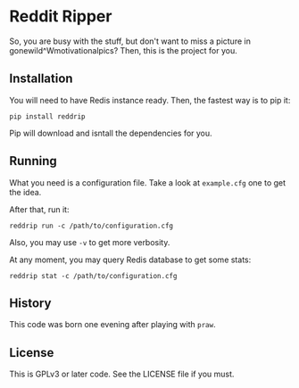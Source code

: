 Reddit Ripper
=============

So, you are busy with the stuff, but don't want to miss a picture in
gonewild^Wmotivationalpics? Then, this is the project for you.

Installation
------------

You will need to have Redis instance ready. Then, the fastest way is to pip it:

    pip install reddrip

Pip will download and isntall the dependencies for you.

Running
-------

What you need is a configuration file. Take a look at ``example.cfg`` one to get
the idea.

After that, run it:

    reddrip run -c /path/to/configuration.cfg

Also, you may use ``-v`` to get more verbosity.

At any moment, you may query Redis database to get some stats:

    reddrip stat -c /path/to/configuration.cfg

History
-------

This code was born one evening after playing with ``praw``.

License
-------

This is GPLv3 or later code. See the LICENSE file if you must.
